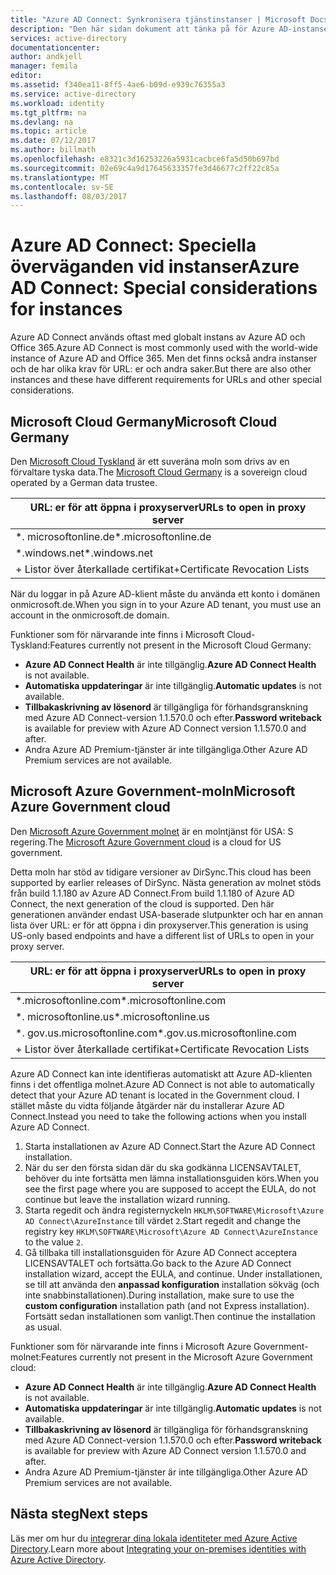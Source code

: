 ```yaml
---
title: "Azure AD Connect: Synkronisera tjänstinstanser | Microsoft Docs"
description: "Den här sidan dokument att tänka på för Azure AD-instanser."
services: active-directory
documentationcenter: 
author: andkjell
manager: femila
editor: 
ms.assetid: f340ea11-8ff5-4ae6-b09d-e939c76355a3
ms.service: active-directory
ms.workload: identity
ms.tgt_pltfrm: na
ms.devlang: na
ms.topic: article
ms.date: 07/12/2017
ms.author: billmath
ms.openlocfilehash: e8321c3d16253226a5931cacbce6fa5d50b697bd
ms.sourcegitcommit: 02e69c4a9d17645633357fe3d46677c2ff22c85a
ms.translationtype: MT
ms.contentlocale: sv-SE
ms.lasthandoff: 08/03/2017
---
```

# <a name="azure-ad-connect-special-considerations-for-instances"></a><span data-ttu-id="d4798-103">Azure AD Connect: Speciella överväganden vid instanser</span><span class="sxs-lookup"><span data-stu-id="d4798-103">Azure AD Connect: Special considerations for instances</span></span>
<span data-ttu-id="d4798-104">Azure AD Connect används oftast med globalt instans av Azure AD och Office 365.</span><span class="sxs-lookup"><span data-stu-id="d4798-104">Azure AD Connect is most commonly used with the world-wide instance of Azure AD and Office 365.</span></span> <span data-ttu-id="d4798-105">Men det finns också andra instanser och de har olika krav för URL: er och andra saker.</span><span class="sxs-lookup"><span data-stu-id="d4798-105">But there are also other instances and these have different requirements for URLs and other special considerations.</span></span>

## <a name="microsoft-cloud-germany"></a><span data-ttu-id="d4798-106">Microsoft Cloud Germany</span><span class="sxs-lookup"><span data-stu-id="d4798-106">Microsoft Cloud Germany</span></span>
<span data-ttu-id="d4798-107">Den [Microsoft Cloud Tyskland](http://www.microsoft.de/cloud-deutschland) är ett suveräna moln som drivs av en förvaltare tyska data.</span><span class="sxs-lookup"><span data-stu-id="d4798-107">The [Microsoft Cloud Germany](http://www.microsoft.de/cloud-deutschland) is a sovereign cloud operated by a German data trustee.</span></span>

| <span data-ttu-id="d4798-108">URL: er för att öppna i proxyserver</span><span class="sxs-lookup"><span data-stu-id="d4798-108">URLs to open in proxy server</span></span> |
| --- |
| <span data-ttu-id="d4798-109">\*. microsoftonline.de</span><span class="sxs-lookup"><span data-stu-id="d4798-109">\*.microsoftonline.de</span></span> |
| <span data-ttu-id="d4798-110">\*.windows.net</span><span class="sxs-lookup"><span data-stu-id="d4798-110">\*.windows.net</span></span> |
| <span data-ttu-id="d4798-111">+ Listor över återkallade certifikat</span><span class="sxs-lookup"><span data-stu-id="d4798-111">+Certificate Revocation Lists</span></span> |

<span data-ttu-id="d4798-112">När du loggar in på Azure AD-klient måste du använda ett konto i domänen onmicrosoft.de.</span><span class="sxs-lookup"><span data-stu-id="d4798-112">When you sign in to your Azure AD tenant, you must use an account in the onmicrosoft.de domain.</span></span>

<span data-ttu-id="d4798-113">Funktioner som för närvarande inte finns i Microsoft Cloud-Tyskland:</span><span class="sxs-lookup"><span data-stu-id="d4798-113">Features currently not present in the Microsoft Cloud Germany:</span></span>

* <span data-ttu-id="d4798-114">**Azure AD Connect Health** är inte tillgänglig.</span><span class="sxs-lookup"><span data-stu-id="d4798-114">**Azure AD Connect Health** is not available.</span></span>
* <span data-ttu-id="d4798-115">**Automatiska uppdateringar** är inte tillgänglig.</span><span class="sxs-lookup"><span data-stu-id="d4798-115">**Automatic updates** is not available.</span></span>
* <span data-ttu-id="d4798-116">**Tillbakaskrivning av lösenord** är tillgängliga för förhandsgranskning med Azure AD Connect-version 1.1.570.0 och efter.</span><span class="sxs-lookup"><span data-stu-id="d4798-116">**Password writeback** is available for preview with Azure AD Connect version 1.1.570.0 and after.</span></span>
* <span data-ttu-id="d4798-117">Andra Azure AD Premium-tjänster är inte tillgängliga.</span><span class="sxs-lookup"><span data-stu-id="d4798-117">Other Azure AD Premium services are not available.</span></span>

## <a name="microsoft-azure-government-cloud"></a><span data-ttu-id="d4798-118">Microsoft Azure Government-moln</span><span class="sxs-lookup"><span data-stu-id="d4798-118">Microsoft Azure Government cloud</span></span>
<span data-ttu-id="d4798-119">Den [Microsoft Azure Government molnet](https://azure.microsoft.com/features/gov/) är en molntjänst för USA: S regering.</span><span class="sxs-lookup"><span data-stu-id="d4798-119">The [Microsoft Azure Government cloud](https://azure.microsoft.com/features/gov/) is a cloud for US government.</span></span>

<span data-ttu-id="d4798-120">Detta moln har stöd av tidigare versioner av DirSync.</span><span class="sxs-lookup"><span data-stu-id="d4798-120">This cloud has been supported by earlier releases of DirSync.</span></span> <span data-ttu-id="d4798-121">Nästa generation av molnet stöds från build 1.1.180 av Azure AD Connect.</span><span class="sxs-lookup"><span data-stu-id="d4798-121">From build 1.1.180 of Azure AD Connect, the next generation of the cloud is supported.</span></span> <span data-ttu-id="d4798-122">Den här generationen använder endast USA-baserade slutpunkter och har en annan lista över URL: er för att öppna i din proxyserver.</span><span class="sxs-lookup"><span data-stu-id="d4798-122">This generation is using US-only based endpoints and have a different list of URLs to open in your proxy server.</span></span>

| <span data-ttu-id="d4798-123">URL: er för att öppna i proxyserver</span><span class="sxs-lookup"><span data-stu-id="d4798-123">URLs to open in proxy server</span></span> |
| --- |
| <span data-ttu-id="d4798-124">\*.microsoftonline.com</span><span class="sxs-lookup"><span data-stu-id="d4798-124">\*.microsoftonline.com</span></span> |
| <span data-ttu-id="d4798-125">\*. microsoftonline.us</span><span class="sxs-lookup"><span data-stu-id="d4798-125">\*.microsoftonline.us</span></span> |
| <span data-ttu-id="d4798-126">\*. gov.us.microsoftonline.com</span><span class="sxs-lookup"><span data-stu-id="d4798-126">\*.gov.us.microsoftonline.com</span></span> |
| <span data-ttu-id="d4798-127">+ Listor över återkallade certifikat</span><span class="sxs-lookup"><span data-stu-id="d4798-127">+Certificate Revocation Lists</span></span> |

<span data-ttu-id="d4798-128">Azure AD Connect kan inte identifieras automatiskt att Azure AD-klienten finns i det offentliga molnet.</span><span class="sxs-lookup"><span data-stu-id="d4798-128">Azure AD Connect is not able to automatically detect that your Azure AD tenant is located in the Government cloud.</span></span> <span data-ttu-id="d4798-129">I stället måste du vidta följande åtgärder när du installerar Azure AD Connect.</span><span class="sxs-lookup"><span data-stu-id="d4798-129">Instead you need to take the following actions when you install Azure AD Connect.</span></span>

1. <span data-ttu-id="d4798-130">Starta installationen av Azure AD Connect.</span><span class="sxs-lookup"><span data-stu-id="d4798-130">Start the Azure AD Connect installation.</span></span>
2. <span data-ttu-id="d4798-131">När du ser den första sidan där du ska godkänna LICENSAVTALET, behöver du inte fortsätta men lämna installationsguiden körs.</span><span class="sxs-lookup"><span data-stu-id="d4798-131">When you see the first page where you are supposed to accept the EULA, do not continue but leave the installation wizard running.</span></span>
3. <span data-ttu-id="d4798-132">Starta regedit och ändra registernyckeln `HKLM\SOFTWARE\Microsoft\Azure AD Connect\AzureInstance` till värdet `2`.</span><span class="sxs-lookup"><span data-stu-id="d4798-132">Start regedit and change the registry key `HKLM\SOFTWARE\Microsoft\Azure AD Connect\AzureInstance` to the value `2`.</span></span>
4. <span data-ttu-id="d4798-133">Gå tillbaka till installationsguiden för Azure AD Connect acceptera LICENSAVTALET och fortsätta.</span><span class="sxs-lookup"><span data-stu-id="d4798-133">Go back to the Azure AD Connect installation wizard, accept the EULA, and continue.</span></span> <span data-ttu-id="d4798-134">Under installationen, se till att använda den **anpassad konfiguration** installation sökväg (och inte snabbinstallationen).</span><span class="sxs-lookup"><span data-stu-id="d4798-134">During installation, make sure to use the **custom configuration** installation path (and not Express installation).</span></span> <span data-ttu-id="d4798-135">Fortsätt sedan installationen som vanligt.</span><span class="sxs-lookup"><span data-stu-id="d4798-135">Then continue the installation as usual.</span></span>

<span data-ttu-id="d4798-136">Funktioner som för närvarande inte finns i Microsoft Azure Government-molnet:</span><span class="sxs-lookup"><span data-stu-id="d4798-136">Features currently not present in the Microsoft Azure Government cloud:</span></span>

* <span data-ttu-id="d4798-137">**Azure AD Connect Health** är inte tillgänglig.</span><span class="sxs-lookup"><span data-stu-id="d4798-137">**Azure AD Connect Health** is not available.</span></span>
* <span data-ttu-id="d4798-138">**Automatiska uppdateringar** är inte tillgänglig.</span><span class="sxs-lookup"><span data-stu-id="d4798-138">**Automatic updates** is not available.</span></span>
* <span data-ttu-id="d4798-139">**Tillbakaskrivning av lösenord** är tillgängliga för förhandsgranskning med Azure AD Connect-version 1.1.570.0 och efter.</span><span class="sxs-lookup"><span data-stu-id="d4798-139">**Password writeback**  is available for preview with Azure AD Connect version 1.1.570.0 and after.</span></span>
* <span data-ttu-id="d4798-140">Andra Azure AD Premium-tjänster är inte tillgängliga.</span><span class="sxs-lookup"><span data-stu-id="d4798-140">Other Azure AD Premium services are not available.</span></span>

## <a name="next-steps"></a><span data-ttu-id="d4798-141">Nästa steg</span><span class="sxs-lookup"><span data-stu-id="d4798-141">Next steps</span></span>
<span data-ttu-id="d4798-142">Läs mer om hur du [integrerar dina lokala identiteter med Azure Active Directory](active-directory-aadconnect.md).</span><span class="sxs-lookup"><span data-stu-id="d4798-142">Learn more about [Integrating your on-premises identities with Azure Active Directory](active-directory-aadconnect.md).</span></span>
